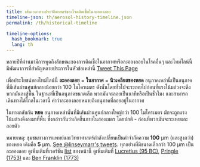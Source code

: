 ```yaml
---
title: เส้นเวลาทางประวัติศาสตร์ของโรคติดเชื้อในละอองลอย
timeline-json: th/aerosol-history-timeline.json
permalink: /th/historical-timeline

timeline-options: 
  hash_bookmark: true
  lang: th
---
```


หลายปีที่ผ่านมามีการพูดถึงลักษณะของการติดเชื้อในอากาศหรือละอองลอยในโรคอื่นๆ และไทม์ไลน์นี้มีพัฒนาการที่สำคัญหลายประการในหัวข้อเหล่านี้   <a href="https://twitter.com/intent/tweet?url=https%3A%2F%2Fits-airborne.org%2Fhistorical-timeline&via=AerosolizedC19&text=%23COVIDisAirborne%20%23masks4All%20%23bewareOfSharedAir%20%23ventilation. See: " target="_blank">Tweet This Page</a>

เพื่อประโยชน์ของไทม์ไลน์นี้ **ละอองลอย** = **ในอากาศ** = **นิวเคลียสของหยด** อนุภาคเหล่านี้เป็นอนุภาคที่มีเส้นผ่านศูนย์กลางน้อยกว่า 100 ไมโครเมตร ดังนั้นโดยทั่วไปจะระเหยไปก่อนที่แรงโน้มถ่วงจะดึงพวกมันลงสู่พื้น ในฐานะที่เป็นอนุภาคขนาดเล็ก พวกมันจะลอยเป็นนาทีหรือเป็นชั่วโมง และสามารถเดินทางได้ไกลในเวลานี้ คำว่าละอองลอยหมายถึงอนุภาคที่ลอยอยู่ในอากาศ

ในทางกลับกัน **หยด** อนุภาคเหล่านั้นที่มีเส้นผ่านศูนย์กลางใหญ่กว่า 100 ไมโครเมตร มักจะถูกแรงโน้มถ่วงดึงลงมาที่พื้น ซึ่งกล่าวกันว่าเกิดขึ้นภายในสองเมตร โดยปกติ - ก่อนที่พวกมันจะระเหยและลอยตัว

หมายเหตุ: ชุมชนทางการแพทย์และวิทยาศาสตร์กำลังเปลี่ยนเป็นคำจำกัดความ **100** μm (และสูงกว่า) ของหยด เดิมคือ **5** μm. <a target="_blank" href="https://twitter.com/linseymarr/status/1336318245348003840">See @linseymarr's tweets</a>. ทุกอย่างที่มีขนาดเล็กกว่า 100 μm เป็นละอองลอย ดูเพิ่มเติมที่เวอร์ชัน [list](historical-list.html) ของหน้านี้ ดูเพิ่มเติมที่ [Lucretius (95 BC)](/lucretius), [Pringle (1753)](/pringle) และ [Ben Franklin (1773)](/ben-franklin)